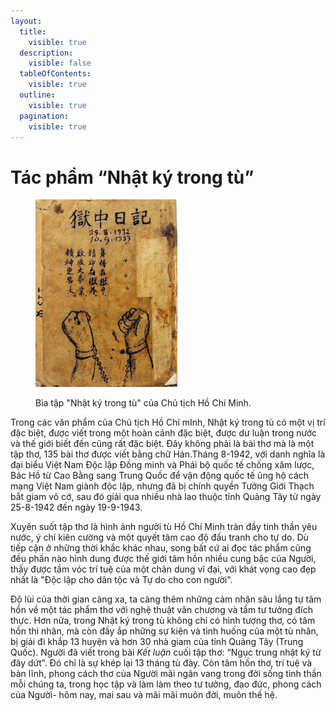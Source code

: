 ```yaml
---
layout:
  title:
    visible: true
  description:
    visible: false
  tableOfContents:
    visible: true
  outline:
    visible: true
  pagination:
    visible: true
---
```


# Tác phẩm “Nhật ký trong tù”

<figure><img src=".gitbook/assets/NhatKyTrongTu.jpg" alt="Bìa tập &#x22;Nhật ký trong tù&#x22; của Chủ tịch Hồ Chí Minh." width="227"><figcaption><p>Bìa tập "Nhật ký trong tù" của Chủ tịch Hồ Chí Minh.</p></figcaption></figure>

Trong các văn phẩm của Chủ tịch Hồ Chí mInh, Nhật ký trong tù có một vị trí đặc biệt, được viết trong một hoàn cảnh đặc biệt, được dư luận trong nước và thế giới biết đến cũng rất đặc biệt. Đây không phải là bài thơ mà là một tập thơ, 135 bài thơ được viết bằng chữ Hán.Tháng 8-1942, với danh nghĩa là đại biểu Việt Nam Ðộc lập Ðồng minh và Phái bộ quốc tế chống xâm lược, Bác Hồ từ Cao Bằng sang Trung Quốc để vận động quốc tế ủng hộ cách mạng Việt Nam giành độc lập, nhưng đã bị chính quyền Tưởng Giới Thạch bắt giam vô cớ, sau đó giải qua nhiều nhà lao thuộc tỉnh Quảng Tây từ ngày 25-8-1942 đến ngày 19-9-1943.

Xuyên suốt tập thơ là hình ảnh người tù Hồ Chí Minh tràn đầy tinh thần yêu nước, ý chí kiên cường và một quyết tâm cao độ đấu tranh cho tự do. Dù tiếp cận ở những thời khắc khác nhau, song bất cứ ai đọc tác phẩm cũng đều phần nào hình dung được thế giới tâm hồn nhiều cung bậc của Người, thấy được tầm vóc trí tuệ của một chân dung vĩ đại, với khát vọng cao đẹp nhất là "Độc lập cho dân tộc và Tự do cho con người".

Độ lùi của thời gian càng xa, ta càng thêm những cảm nhận sâu lắng tự tâm hồn về một tác phẩm thơ với nghệ thuật văn chương và tầm tư tưởng đích thực. Hơn nữa, trong Nhật ký trong tù không chỉ có hình tượng thơ, có tâm hồn thi nhân, mà còn đầy ắp những sự kiện và tình huống của một tù nhân, bị giải đi khắp 13 huyện và hơn 30 nhà giam của tỉnh Quảng Tây (Trung Quốc). Người đã viết trong bài _Kết luận_ cuối tập thơ: “Ngục trung nhật ký từ đây dứt”. Đó chỉ là sự khép lại 13 tháng tù đày. Còn tâm hồn thơ, trí tuệ và bản lĩnh, phong cách thơ của Người mãi ngân vang trong đời sống tinh thần mỗi chúng ta, trong học tập và làm làm theo tư tưởng, đạo đức, phong cách của Người- hôm nay, mai sau và mãi mãi muôn đời, muôn thế hệ.
